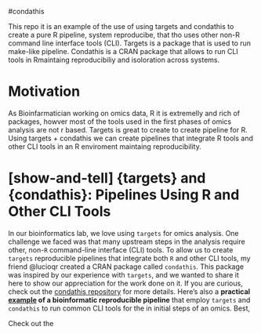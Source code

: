 #condathis




This repo it is an example of the use of using targets and condathis to create 
a pure R pipeline, system reproducibe, that tho uses other non-R command line interface tools (CLI).  Targets is a package that is used to run make-like pipeline.
Condathis is a CRAN package that allows to run CLI tools in Rmaintaing reproducibiliy and isoloration across systems.

# Motivation
As Bioinfarmatician working on omics data,  R it is extremelly and rich of packages, howver most of the tools used in the first phases of omics analysis are not r based.
Targets is great to create to create pipeline for R. Using targets + condathis we can create pipelines that integrate R tools and other CLI tools in an R enviroment maintaing reproducibility.


# [show-and-tell] {targets} and {condathis}: Pipelines Using R and Other CLI Tools

In our bioinformatics lab, we love using `targets` for omics analysis. One challenge we faced was that many upstream steps in the analysis require other, non-`R` command-line interface (CLI) tools. To allow us to create `targets` reproducible pipelines that integrate both `R` and other CLI tools, my friend @lucioqr created a CRAN package called `condathis`. This package was inspired by our experience with `targets`, and we wanted to share it here to show our appreciation for the work done on it. 
If you are curious, check out the [condathis repository](https://github.com/luciorq/condathis) for more details. Here’s also a **practical [example](https://github.com/c1au6i0/align-condathis-targets) of a bioinformatic reproducible pipeline** that employ `targets` and `condathis` to run common CLI tools for the in initial steps of an omics.
Best,

Check out the
